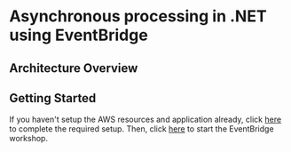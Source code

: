 # Asynchronous processing in .NET using EventBridge

## Architecture Overview

## Getting Started

If you haven't setup the AWS resources and application already, click [here](/content/secrets/prerequisites/_index.md) to complete the required setup. Then, click [here](/content/eventbridge/introduction.md) to start the EventBridge workshop.